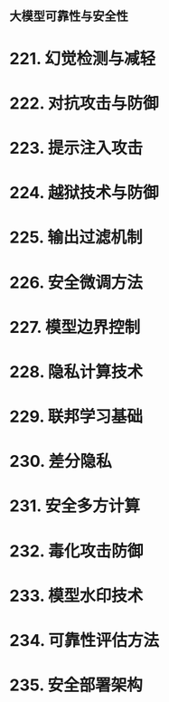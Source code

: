 ## 大模型可靠性与安全性

  

# 221. 幻觉检测与减轻

# 222. 对抗攻击与防御

# 223. 提示注入攻击

# 224. 越狱技术与防御

# 225. 输出过滤机制

# 226. 安全微调方法

# 227. 模型边界控制

# 228. 隐私计算技术

# 229. 联邦学习基础

# 230. 差分隐私

# 231. 安全多方计算

# 232. 毒化攻击防御

# 233. 模型水印技术

# 234. 可靠性评估方法

# 235. 安全部署架构
